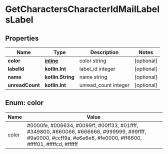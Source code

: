 
# GetCharactersCharacterIdMailLabelsLabel

## Properties
Name | Type | Description | Notes
------------ | ------------- | ------------- | -------------
**color** | [**inline**](#ColorEnum) | color string |  [optional]
**labelId** | **kotlin.Int** | label_id integer |  [optional]
**name** | **kotlin.String** | name string |  [optional]
**unreadCount** | **kotlin.Int** | unread_count integer |  [optional]


<a name="ColorEnum"></a>
## Enum: color
Name | Value
---- | -----
color | #0000fe, #006634, #0099ff, #00ff33, #01ffff, #349800, #660066, #666666, #999999, #99ffff, #9a0000, #ccff9a, #e6e6e6, #fe0000, #ff6600, #ffff01, #ffffcd, #ffffff



